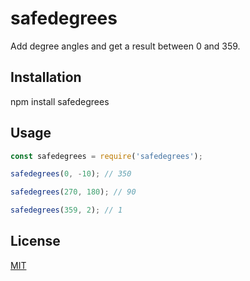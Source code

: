 # safedegrees

Add degree angles and get a result between 0 and 359.

## Installation

   npm install safedegrees

## Usage

```javascript
const safedegrees = require('safedegrees');

safedegrees(0, -10); // 350

safedegrees(270, 180); // 90

safedegrees(359, 2); // 1
```

## License

[MIT](LICENSE)

